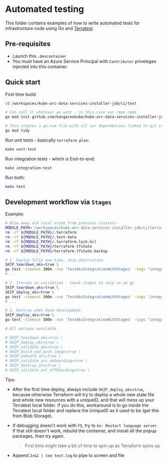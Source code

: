 # Automated testing

This folder contains examples of how to write automated tests for infrastructure code using Go and
[Terratest](https://terratest.gruntwork.io/).

## Pre-requisites

* Launch this `.devcontainer`
* You must have an Azure Service Principal with `Contributor` priveleges injected into this container.

## Quick start

First time build:
```bash
cd /workspaces/kube-arc-data-services-installer-job/ci/test

# Can call it whatever we want - in this case our repo name
go mod init github.com/kangarookube/kube-arc-data-services-installer-job

# This creates a go.sum file with all our dependencies linked to git commits, and cleans up ones not required
go mod tidy
```

Run unit tests - basically `terraform plan`:

```bash
make unit-test
```

Run integration tests - which is End-to-end:

```bash
make integration-test
```

Run both:

```bash
make test
```

## Development workflow via `Stages`

Example:

```bash
# Blow away old local state from previous clusters
MODULE_PATH='/workspaces/kube-arc-data-services-installer-job/ci/terraform/aks-rbac'
rm -rf ${MODULE_PATH}/.terraform
rm -rf ${MODULE_PATH}/.test-data
rm -rf ${MODULE_PATH}/.terraform.lock.hcl
rm -rf ${MODULE_PATH}/terraform.tfstate
rm -rf ${MODULE_PATH}/terraform.tfstate.backup

# 1. Deploy fully one-time, skip destruction
SKIP_teardown_aks=true \
go test -timeout 300m -run 'TestAksIntegrationWithStages' -tags "integration aks" -v
# ...

# 2. Iterate on validation - tweak stages to skip as we go
SKIP_teardown_aks=true \
SKIP_deploy_aks=true \
go test -timeout 300m -run 'TestAksIntegrationWithStages' -tags "integration aks" -v
# ...

# 3. Destroy when done development
SKIP_deploy_aks=true \
go test -timeout 300m -run 'TestAksIntegrationWithStages' -tags "integration aks" -v

# All options available

# SKIP_teardown_aks=true \
# SKIP_deploy_aks=true \
# SKIP_validate_aks=true \
# SKIP_build_and_push_image=true \
# SKIP_onboard_arc=true \
# SKIP_validate_arc_onboarding=true \
# SKIP_destroy_arc=true \
# SKIP_validate_arc_offboarding=true \
```

Tips:
* After the first time deploy, always include `SKIP_deploy_aks=true`, because otherwise Terraform will try to deploy a whole new state file and whole new resources with a uniqueID, and that will mess up your Terratest local folder. If you do this, workaround is to go inside the Terratest local folder and replace the UniqueID as it used to be (get this from Blob Storage).
* If debugging doesn't work with `F5`, try to `Go: Restart language server`. If that still doesn't work, rebuild the container, and install all the popup packages, then try again.
  
  > First time might take a bit of time to spin up as Terraform spins up
* Append `2>&1 | tee test.log` to pipe to screen and file